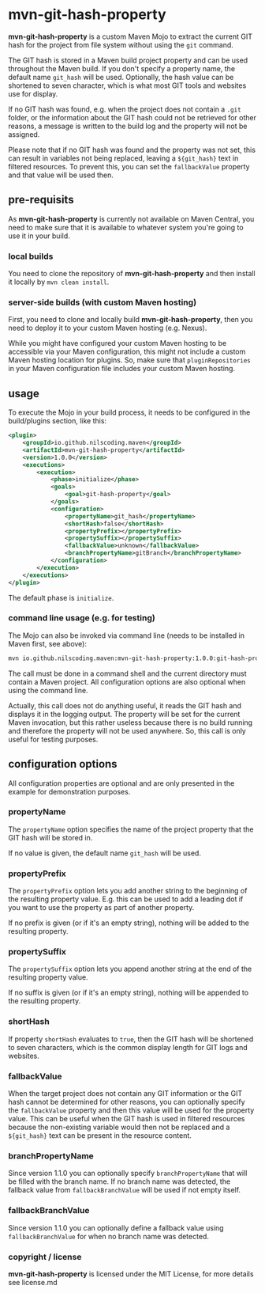 # mvn-git-hash-property

**mvn-git-hash-property** is a custom Maven Mojo to extract the current GIT hash for the project from file system without using the `git` command.

The GIT hash is stored in a Maven build project property and can be used throughout the Maven build. If you don't specify a property name, the default name `git_hash` will be used.
Optionally, the hash value can be shortened to seven character, which is what most GIT tools and websites use for display.

If no GIT hash was found, e.g. when the project does not contain a `.git` folder, or the information about the GIT hash could not be retrieved for other reasons, a message is written to the build log and the property will not be assigned.

Please note that if no GIT hash was found and the property was not set, this can result in variables not being replaced, leaving a `${git_hash}` text in filtered resources. To prevent this, you can set the `fallbackValue` property and that value will be used then.

## pre-requisits
As **mvn-git-hash-property** is currently not available on Maven Central, you need to make sure that it is available to whatever system you're going to use it in your build.

### local builds
You need to clone the repository of **mvn-git-hash-property** and then install it locally by `mvn clean install`.

### server-side builds (with custom Maven hosting)
First, you need to clone and locally build **mvn-git-hash-property**, then you need to deploy it to your custom Maven hosting (e.g. Nexus).

While you might have configured your custom Maven hosting to be accessible via your Maven configuration, this might not include a custom Maven hosting location for plugins. So, make sure that `pluginRepositories` in your Maven configuration file includes your custom Maven hosting.


## usage

To execute the Mojo in your build process, it needs to be configured in the build/plugins section, like this:

```xml
<plugin>
    <groupId>io.github.nilscoding.maven</groupId>
    <artifactId>mvn-git-hash-property</artifactId>
    <version>1.0.0</version>
    <executions>
        <execution>
            <phase>initialize</phase>
            <goals>
                <goal>git-hash-property</goal>
            </goals>
            <configuration>
                <propertyName>git_hash</propertyName>
                <shortHash>false</shortHash>
                <propertyPrefix></propertyPrefix>
                <propertySuffix></propertySuffix>
                <fallbackValue>unknown</fallbackValue>
                <branchPropertyName>gitBranch</branchPropertyName>
            </configuration>
        </execution>
    </executions>
</plugin>
```

The default phase is `initialize`.


### command line usage (e.g. for testing)

The Mojo can also be invoked via command line (needs to be installed in Maven first, see above):
```bash
mvn io.github.nilscoding.maven:mvn-git-hash-property:1.0.0:git-hash-property -DpropertyName=git_hash -DshortHash=false
```

The call must be done in a command shell and the current directory must contain a Maven project. All configuration options are also optional when using the command line.

Actually, this call does not do anything useful, it reads the GIT hash and displays it in the logging output.
The property will be set for the current Maven invocation, but this rather useless because there is no build running and therefore the property will not be used anywhere.
So, this call is only useful for testing purposes.



## configuration options

All configuration properties are optional and are only presented in the example for demonstration purposes.

### propertyName

The `propertyName` option specifies the name of the project property that the GIT hash will be stored in.

If no value is given, the default name `git_hash` will be used.

### propertyPrefix

The `propertyPrefix` option lets you add another string to the beginning of the resulting property value. E.g. this can be used to add a leading dot if you want to use the property as part of another property.

If no prefix is given (or if it's an empty string), nothing will be added to the resulting property.

### propertySuffix

The `propertySuffix` option lets you append another string at the end of the resulting property value.

If no suffix is given (or if it's an empty string), nothing will be appended to the resulting property.

### shortHash

If property `shortHash` evaluates to `true`, then the GIT hash will be shortened to seven characters, which is the common display length for GIT logs and websites.

### fallbackValue

When the target project does not contain any GIT information or the GIT hash cannot be determined for other reasons, you can optionally specify the `fallbackValue` property and then this value will be used for the property value.
This can be useful when the GIT hash is used in filtered resources because the non-existing variable would then not be replaced and a `${git_hash}` text can be present in the resource content.

### branchPropertyName

Since version 1.1.0 you can optionally specify `branchPropertyName` that will be filled with the branch name.
If no branch name was detected, the fallback value from `fallbackBranchValue` will be used if not empty itself.

### fallbackBranchValue

Since version 1.1.0 you can optionally define a fallback value using `fallbackBranchValue` for when no branch name was detected.


### copyright / license

**mvn-git-hash-property** is licensed under the MIT License, for more details see license.md
